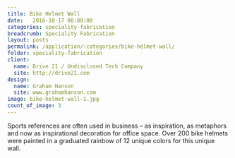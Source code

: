 ```yaml
---
title: Bike Helmet Wall
date:   2016-10-17 00:00:00
categories: speciality-fabrication
breadcrumb: Speciality Fabrication
layout: posts
permalink: /application/:categories/bike-helmet-wall/
folder: speciality-fabrication
client:
  name: Drive 21 / Undisclosed Tech Company
  site: http://drive21.com
design: 
  name: Graham Hanson
  site: www.grahamhanson.com
image: bike-helmet-wall-1.jpg
count_of_image: 3
---
```

<div class="col-xs-12 col-sm-12 col-md-12 col-lg-12">
  <p class="application-item__content application-item__content--top">
    Sports references are often used in business – as inspiration, as metaphors and now as inspirational decoration for office space. Over 200 bike helmets were painted in a graduated rainbow of 12 unique colors for this unique wall.
  </p>
  <div class="fotorama application-item__slider" data-nav="thumbs" data-thumbheight="109" border-width="3">
    <a {{ href | img : "fotorama/bike-helmet-wall-1.jpg" }}></a>
    <a {{ href | img : "fotorama/bike-helmet-wall-2.jpg" }}></a>
    <a {{ href | img : "fotorama/bike-helmet-wall-3.jpg" }}></a>
  </div>
  <div class="visible-xs application-item__icon-slider">
      <i class="icon-swipe"></i>
    </div>
</div>
